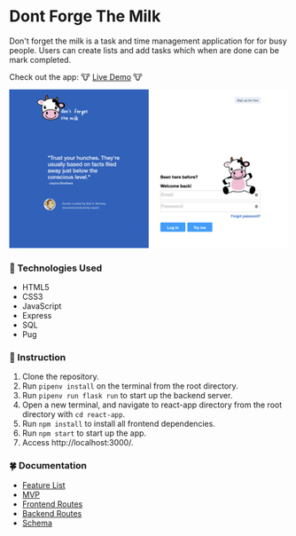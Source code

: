 # Dont Forge The Milk

Don't forget the milk is a task and time management application for for busy people. Users can create lists and add tasks which when are done can be mark completed.

Check out the app: 	🐮 <a href="https://where-is-the-milk.herokuapp.com/sign-in" target="_blank">Live Demo</a> 	🐮

![Busker main image](https://raw.githubusercontent.com/gane11/dontForgeTheMilk/main/public/images/dontForgetTheMilk.png)

### 🐄  Technologies Used

* HTML5
* CSS3
* JavaScript 
* Express 
* SQL 
* Pug


###  🍼 Instruction

1. Clone the repository.
2. Run `pipenv install` on the terminal from the root directory.
3. Run `pipenv run flask run` to start up the backend server.
4. Open a new terminal, and navigate to react-app directory from the root directory with `cd react-app`.
5. Run `npm install` to install all frontend dependencies.
6. Run `npm start` to start up the app.
7. Access http://localhost:3000/.

### 🍀  Documentation

* [Feature List](/documentation/featureList.md)
* [MVP](/documentation/MVP.md)
* [Frontend Routes](/documentation/frontendRoutes.md)
* [Backend Routes](/documentation/backendRoutes.md)
* [Schema](/documentation/schema.png)
